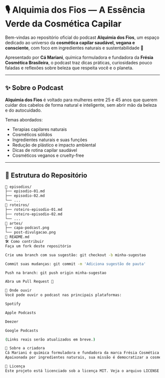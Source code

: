 # 🎙️ Alquimia dos Fios — A Essência Verde da Cosmética Capilar

Bem-vindas ao repositório oficial do podcast **Alquimia dos Fios**, um espaço dedicado ao universo da **cosmética capilar saudável, vegana e consciente**, com foco em ingredientes naturais e sustentabilidade 🌿

Apresentado por **Cá Mariani**, química formuladora e fundadora da **Frésia Cosmética Brasileira**, o podcast traz dicas práticas, curiosidades pouco faladas e reflexões sobre beleza que respeita você e o planeta.

---

## ✨ Sobre o Podcast

**Alquimia dos Fios** é voltado para mulheres entre 25 e 45 anos que querem cuidar dos cabelos de forma natural e inteligente, sem abrir mão da beleza e do autocuidado.

Temas abordados:
- Terapias capilares naturais
- Cosméticos sólidos
- Ingredientes naturais e suas funções
- Redução de plástico e impacto ambiental
- Dicas de rotina capilar saudável
- Cosméticos veganos e cruelty-free

---

## 📂 Estrutura do Repositório

```bash
📁 episodios/
├── episodio-01.md
├── episodio-02.md
└── ...
📁 roteiros/
├── roteiro-episodio-01.md
├── roteiro-episodio-02.md
└── ...
📁 artes/
├── capa-podcast.png
└── post-divulgacao.png
📄 README.md
🛠️ Como contribuir
Faça um fork deste repositório

Crie uma branch com sua sugestão: git checkout -b minha-sugestao

Commit suas mudanças: git commit -m 'Adiciona sugestão de pauta'

Push na branch: git push origin minha-sugestao

Abra um Pull Request 💌

📱 Onde ouvir
Você pode ouvir o podcast nas principais plataformas:

Spotify

Apple Podcasts

Deezer

Google Podcasts

(Links reais serão atualizados em breve.)

💚 Sobre a criadora
Cá Mariani é química formuladora e fundadora da marca Frésia Cosmética Brasileira, que une ciência, natureza e cuidado consciente com os fios.
Apaixonada por ingredientes naturais, sua missão é democratizar a cosmética verde no Brasil.

🌱 Licença
Este projeto está licenciado sob a licença MIT. Veja o arquivo LICENSE para mais detalhes.





